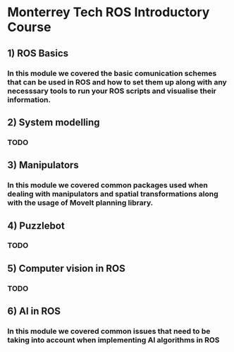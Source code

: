 # Monterrey Tech ROS Introductory Course

## 1) ROS Basics 

### In this module we covered the basic comunication schemes that can be used in ROS and how to set them up along with any necesssary tools to run your ROS scripts and visualise their information. 

## 2) System modelling 

### TODO 

## 3) Manipulators 

### In this module we covered common packages used when dealing with manipulators and spatial transformations along with the usage of MoveIt planning library. 

## 4) Puzzlebot 

### TODO 

## 5) Computer vision in ROS 

### TODO 

## 6) AI in ROS 

### In this module we covered common issues that need to be taking into account when implementing AI algorithms in ROS 





